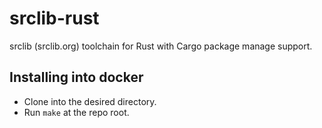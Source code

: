 # srclib-rust
srclib (srclib.org) toolchain for Rust with Cargo package manage support.

## Installing into docker
* Clone into the desired directory.
* Run `make` at the repo root.